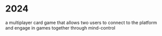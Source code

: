 # 2024
a multiplayer card game that allows two users to connect to the platform and engage in games together through mind-control
